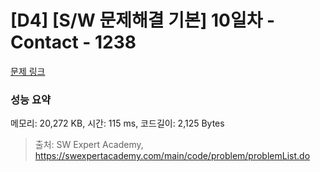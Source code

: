 # [D4] [S/W 문제해결 기본] 10일차 - Contact - 1238 

[문제 링크](https://swexpertacademy.com/main/code/problem/problemDetail.do?contestProbId=AV15B1cKAKwCFAYD) 

### 성능 요약

메모리: 20,272 KB, 시간: 115 ms, 코드길이: 2,125 Bytes



> 출처: SW Expert Academy, https://swexpertacademy.com/main/code/problem/problemList.do